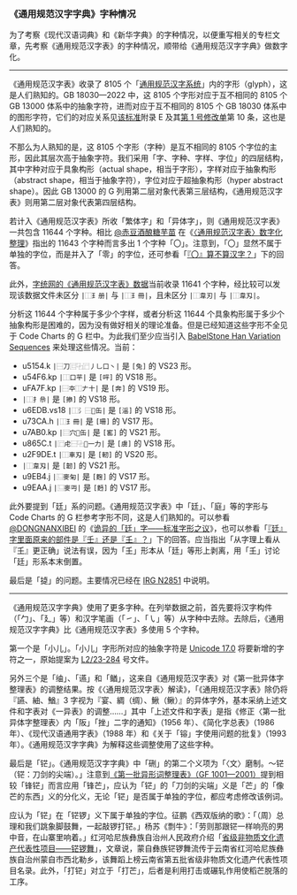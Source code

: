### 《通用规范汉字字典》字种情况

为了考察《现代汉语词典》和《新华字典》的字种情况，以便重写相关的专栏文章，先考察《通用规范汉字表》的字种情况，顺带给《通用规范汉字字典》做数字化。

---

《通用规范汉字表》收录了 8105 个「[通用规范汉字系统](https://openstd.samr.gov.cn/bzgk/gb/newGbInfo?hcno=52E2DE28D439C1937EE09AE4B5AA615B)」内的字形（glyph），这是人们熟知的。GB 18030—2022 中，这 8105 个字形对应于互不相同的 8105 个 GB 13000 体系中的抽象字符，进而对应于互不相同的 8105 个 GB 18030 体系中的图形字符，它们的对应关系见[该标准](https://openstd.samr.gov.cn/bzgk/gb/newGbInfo?hcno=A1931A578FE14957104988029B0833D3)附录 E 及其[第 1 号修改单](https://std.sacinfo.org.cn/gnoc/queryInfo?id=F64BE589E092A00D2B0B2DE8965870F3)第 10 条，这也是人们熟知的。

不那么为人熟知的是，这 8105 个字形（字种）是互不相同的 8105 个字位的主形，因此其层次高于抽象字符。我们采用「字、字种、字样、字位」的四层结构，其中字种对应于具象构形（actual shape，相当于字形），字样对应于抽象构形（abstract shape，相当于抽象字符），字位对应于超抽象构形（hyper abstract shape）。因此 GB 13000 的 G 列用第二层对象代表第三层结构，《通用规范汉字表》则用第二层对象代表第四层结构。

若计入《通用规范汉字表》所收「繁体字」和「异体字」，则《通用规范汉字表》一共包含 11644 个字种。相比 [@赤豆酒酿糖芋苗](https://www.zhihu.com/people/gao-zhang-33) 在《[〈通用规范汉字表〉数字化整理](https://zhuanlan.zhihu.com/p/635303680)》指出的 11643 个字种而言多出 1 个字种「〇」。注意到，「〇」显然不属于单独的字位，而是并入了「零」的字位，还可参看「[『〇』算不算汉字？](https://www.zhihu.com/question/21635454)」下的回答。

此外，[字统网的《通用规范汉字表》数据](https://zi.tools/?secondary=character_set&set=G%E9%80%9A%E8%A7%84)当前收录 11641 个字种，经比较可以发现该数据文件未区分 `|⿰𤣩册|` 与 `|⿰𤣩冊|`，且未区分 `|⿰韋刃|` 与 `|⿰韋刄|`。

分析这 11644 个字种属于多少个字样，或者分析这 11644 个具象构形属于多少个抽象构形是困难的，因为没有做好相关的理论准备。但是已经知道这些字形不全见于 Code Charts 的 G 栏中。为此我们至少应当引入 [BabelStone Han Variation Sequences](https://www.babelstone.co.uk/Fonts/BSH_IVS.html) 来处理这些情况。当前：

- u5154.k `|⿱刀⿷⿻⿸丿乚口丶|` 是 `[兔]` 的 VS23 形。
- u54F6.kp `|⿰口芉|` 是 `[哶]` 的 VS18 形。
- uFA7F.kp `|⿱夲⿰𠂇十|` 是 `[奔]` 的 VS19 形。
- `|⿰扌㕘|` 是 `[撡]` 的 VS18 形。
- u6EDB.vs18 `|⿰氵⿱𱼀缶|` 是 `[滛]` 的 VS18 形。
- u73CA.h `|⿰𤣩冊|` 是 `[珊]` 的 VS17 形。
- u7AB0.kp `|⿳穴𱼀缶|` 是 `[窰]` 的 VS21 形。
- u865C.t `|⿸虍⿱⿻𫩏一力|` 是 `[虜]` 的 VS18 形。
- u2F9DE.t `|⿰車刄|` 是 `[軔]` 的 VS20 形。
- `|⿰韋刄|` 是 `[韌]` 的 VS21 形。
- u9EB4.j `|⿺麥匊|` 是 `[麴]` 的 VS17 形。
- u9EAA.j `|⿺麥丏|` 是 `[麪]` 的 VS17 形。

此外要提到「廷」系的问题。《通用规范汉字表》中「廷」、「庭」等的字形与 Code Charts 的 G 栏参考字形不同，这是人们熟知的。可以参看 [@DONGNANXIBEI](https://www.zhihu.com/people/dong_nan_xi_bei) 的《[诡异的「廷」字——标准字形之议](https://zhuanlan.zhihu.com/p/22758883)》，也可以参看「[『廷』字里面原来的部件是『壬』还是『𡈼』？](https://www.zhihu.com/question/267170975)」下的回答。应当指出「从字理上看从『𡈼』更正确」说法有误，因为「𡈼」形本从「廷」等形上剥离，用「𡈼」讨论「廷」形系本末倒置。

最后是「㨗」的问题。主要情况已经在 [IRG N2851](https://www.unicode.org/irg/docs/n2851-GSourceGlyphIssue.pdf) 中说明。

---

《通用规范汉字字典》使用了更多字种。在列举数据之前，首先要将汉字构件（「勹」、「廴」等）和汉字笔画（「㇀」、「㇂」等）从字种中去除。去除后，《通用规范汉字字典》比《通用规范汉字表》多使用 5 个字种。

第一个是「小儿」。「小儿」字形所对应的抽象字符是 [Unicode 17.0](https://www.unicode.org/charts/PDF/Unicode-17.0/U170-16FE0.pdf) 将要新增的字符之一，原始提案为 [L2/23-284](https://www.unicode.org/L2/L2023/23284-small-er-proposal.pdf) 号文件。

另外三个是「䌷」、「䜩」和「䲡」，这来自《通用规范汉字表》对《第一批异体字整理表》的调整结果。按《〈通用规范汉字表〉解读》，「《通用规范汉字表》除仍将『讌、紬、鰌』3 字视为『宴、綢（绸）、鰍（鳅）』的异体字外，基本采纳上述文件和字表对《一异表》的调整……」其中「上述文件和字表」是指《修正〈第一批异体字整理表〉内「阪」「挫」二字的通知》（1956 年）、《简化字总表》（1986 年）、《现代汉语通用字表》（1988 年）和《关于「镕」字使用问题的批复》（1993 年）。《通用规范汉字字典》为解释这些调整使用了这些字种。

最后是「铓」。《通用规范汉字字典》中「硎」的第二个义项为「〈文〉磨制。～铓（铓：刀剑的尖端）。」注意到[《第一批异形词整理表》（GF 1001—2001）](http://www.moe.gov.cn/jyb_sjzl/ziliao/A19/201001/t20100115_75687.html)提到相较「锋铓」而言应用「锋芒」，应认为「铓」的「刀剑的尖端」义是「芒」的「像芒的东西」义的分化义，无论「铓」是否属于单独的字位，都应考虑修改该例词。

应认为「铓」在「铓锣」义下属于单独的字位。征鹏《西双版纳的歌》：「（周）总理和我们跳象脚鼓舞，一起敲锣打铓。」杨苏《剽牛》：「劳则那跟铓一样响亮的男中音，在山寨里响着。」红河哈尼族彝族自治州人民政府介绍「[省级非物质文化遗产代表性项目——铓锣舞](https://www.hh.gov.cn/info/54271/1143232.htm)」，文章说，蒙自彝族铓锣舞流传于云南省红河哈尼族彝族自治州蒙自市西北勒乡，该舞蹈上榜云南省第五批省级非物质文化遗产代表性项目名录。此外，「打铓」对立于「打芒」，后者是利用打击或碾轧作用使稻芒脱落的工序。
